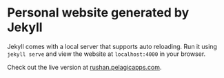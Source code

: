 # Personal website generated by Jekyll

Jekyll comes with a local server that supports auto reloading. Run it using `jekyll serve` and view the website at `localhost:4000` in your browser.

Check out the live version at [rushan.pelagicapps.com](https://rushan.pelagicapps.com).
